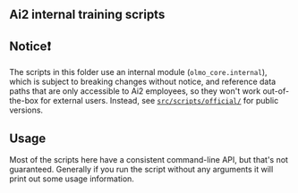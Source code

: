 ## Ai2 internal training scripts

## Notice❗

The scripts in this folder use an internal module (`olmo_core.internal`), which is subject to breaking changes without notice,
and reference data paths that are only accessible to Ai2 employees, so they won't work out-of-the-box for external users.
Instead, see [`src/scripts/official/`](https://github.com/allenai/OLMo-core/tree/main/src/scripts/official) for public versions.

## Usage

Most of the scripts here have a consistent command-line API, but that's not guaranteed.
Generally if you run the script without any arguments it will print out some usage information.
